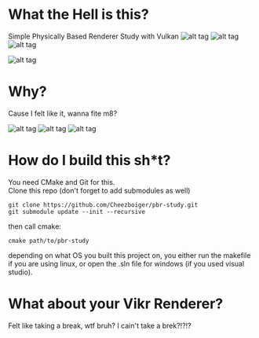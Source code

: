 # What the Hell is this?
Simple Physically Based Renderer Study with Vulkan
![alt tag](https://raw.githubusercontent.com/Cheezboiger/pbr-study/master/images/dragonmeupbaby.png)
![alt tag](https://raw.githubusercontent.com/Cheezboiger/pbr-study/master/images/dragon_porcelin.png)
![alt tag](https://raw.githubusercontent.com/Cheezboiger/pbr-study/master/images/balls.png)

![alt tag](https://raw.githubusercontent.com/Cheezboiger/pbr-study/master/images/sphere_test.png)
  
# Why?
Cause I felt like it, wanna fite m8?

![alt tag](https://raw.githubusercontent.com/Cheezboiger/pbr-study/master/images/metal_buddha.png)
![alt tag](https://raw.githubusercontent.com/Cheezboiger/pbr-study/master/images/rough_buddha.png)
![alt tag](https://raw.githubusercontent.com/Cheezboiger/pbr-study/master/images/default_buddha.png)
# How do I build this sh*t?
You need CMake and Git for this.  
Clone this repo (don't forget to add submodules as well)
```
git clone https://github.com/Cheezboiger/pbr-study.git
git submodule update --init --recursive
```
then call cmake:
```
cmake path/to/pbr-study
```
depending on what OS you built this project on, you either run the makefile if you are using linux, or open the .sln file for windows (if you used visual studio).

# What about your Vikr Renderer?
Felt like taking a break, wtf bruh? I cain't take a brek?!?!?
